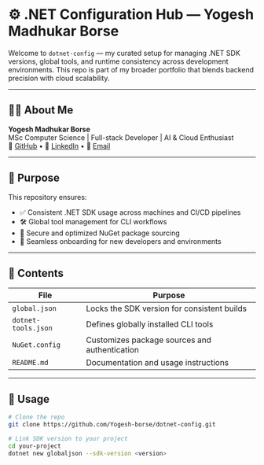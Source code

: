 # ⚙️ .NET Configuration Hub — Yogesh Madhukar Borse

Welcome to `dotnet-config` — my curated setup for managing .NET SDK versions, global tools, and runtime consistency across development environments. This repo is part of my broader portfolio that blends backend precision with cloud scalability.

---

## 👨‍💻 About Me

**Yogesh Madhukar Borse**  
MSc Computer Science | Full-stack Developer | AI & Cloud Enthusiast  
🔗 [GitHub](https://github.com/Yogesh-borse) • 💼 [LinkedIn](https://linkedin.com/in/yogesh-borse-035750245) • 📧 [Email](mailto:yogeshborse422@gmail.com)

---

## 🧭 Purpose

This repository ensures:
- ✅ Consistent .NET SDK usage across machines and CI/CD pipelines  
- 🛠️ Global tool management for CLI workflows  
- 🔐 Secure and optimized NuGet package sourcing  
- 🚀 Seamless onboarding for new developers and environments

---

## 📁 Contents

| File               | Purpose                                                                 |
|--------------------|-------------------------------------------------------------------------|
| `global.json`      | Locks the SDK version for consistent builds                             |
| `dotnet-tools.json`| Defines globally installed CLI tools                                    |
| `NuGet.config`     | Customizes package sources and authentication                           |
| `README.md`        | Documentation and usage instructions                                    |

---

## 🚀 Usage

```bash
# Clone the repo
git clone https://github.com/Yogesh-borse/dotnet-config.git

# Link SDK version to your project
cd your-project
dotnet new globaljson --sdk-version <version>
